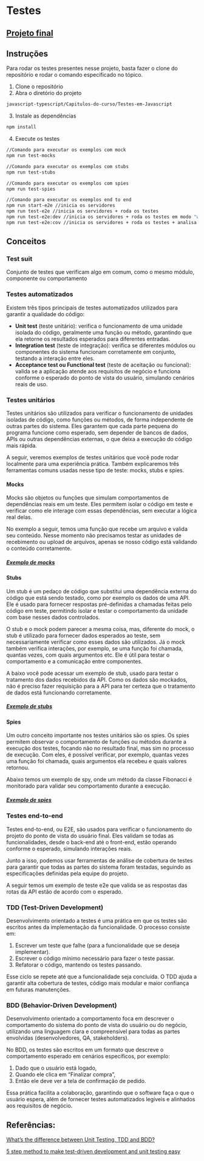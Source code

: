 # Testes

## [Projeto final](https://github.com/thamiavicente/javascript-typescript/tree/main/Capitulos-do-curso/Testes-em-Javascript/Project-TDD-e-BDD)

## Instruções
Para rodar os testes presentes nesse projeto, basta fazer o clone do repositório e rodar o comando especificado no tópico.

1. Clone o repositório
2. Abra o diretório do projeto
```bash
javascript-typescript/Capitulos-do-curso/Testes-em-Javascript
```
3. Instale as dependências
```bash
npm install
```
4. Execute os testes
``` bash
//Comando para executar os exemplos com mock
npm run test-mocks

//Comando para executar os exemplos com stubs
npm run test-stubs

//Comando para executar os exemplos com spies
npm run test-spies

//Comando para executar os exemplos end to end
npm run start-e2e //inicia os servidores
npm run test-e2e //inicia os servidores + roda os testes
npm run test-e2e:dev //inicia os servidores + roda os testes em modo "watch"
npm run test-e2e:cov //inicia os servidores + roda os testes + analisa a cobertura de testes
```

## Conceitos
### Test suit
Conjunto de testes que verificam algo em comum, como o mesmo módulo, componente ou comportamento

### Testes automatizados
Existem três tipos principais de testes automatizados utilizados para garantir a qualidade do código:
- **Unit test** (teste unitário): verifica o funcionamento de uma unidade isolada do código, geralmente uma função ou método, garantindo que ela retorne os resultados esperados para diferentes entradas.
- **Integration test** (teste de integração): verifica se diferentes módulos ou componentes do sistema funcionam corretamente em conjunto, testando a interação entre eles.
- **Acceptance test ou Functional test** (teste de aceitação ou funcional): valida se a aplicação atende aos requisitos de negócio e funciona conforme o esperado do ponto de vista do usuário, simulando cenários reais de uso.

### Testes unitários
Testes unitários são utilizados para verificar o funcionamento de unidades isoladas de código, como funções ou métodos, de forma independente de outras partes do sistema. Eles garantem que cada parte pequena do programa funcione como esperado, sem depender de bancos de dados, APIs ou outras dependências externas, o que deixa a execução do código mais rápida.

A seguir, veremos exemplos de testes unitários que você pode rodar localmente para uma experiência prática. Também explicaremos três ferramentas comuns usadas nesse tipo de teste: mocks, stubs e spies.

#### Mocks
Mocks são objetos ou funções que simulam comportamentos de dependências reais em um teste. Eles permitem isolar o código em teste e verificar como ele interage com essas dependências, sem executar a lógica real delas.

No exemplo a seguir, temos uma função que recebe um arquivo e valida seu conteúdo. Nesse momento não precisamos testar as unidades de recebimento ou upload de arquivos, apenas se nosso código está validando o conteúdo corretamente.

##### **[Exemplo de mocks](https://github.com/thamiavicente/javascript-typescript/tree/main/Capitulos-do-curso/Testes-em-Javascript/Tipos-de-Testes/1-Mocks)**

#### Stubs
Um stub é um pedaço de código que substitui uma dependência externa do código que está sendo testado, como por exemplo os dados de uma API. Ele é usado para fornecer respostas pré-definidas a chamadas feitas pelo código em teste, permitindo isolar e testar o comportamento da unidade com base nesses dados controlados.

O stub e o mock podem parecer a mesma coisa, mas, diferente do mock, o stub é utilizado para fornecer dados esperados ao teste, sem necessariamente verificar como esses dados são utilizados. Já o mock também verifica interações, por exemplo, se uma função foi chamada, quantas vezes, com quais argumentos etc. Ele é útil para testar o comportamento e a comunicação entre componentes.

A baixo você pode acessar um exemplo de stub, usado para testar o tratamento dos dados recebidos da API. Como os dados são mockados, não é preciso fazer requisição para a API para ter certeza que o tratamento de dados está funcionando corretamente.

##### **[Exemplo de stubs](https://github.com/thamiavicente/javascript-typescript/tree/main/Capitulos-do-curso/Testes-em-Javascript/Tipos-de-Testes/2-Stubs)**

#### Spies
Um outro conceito importante nos testes unitários são os spies. Os spies permitem observar o comportamento de funções ou métodos durante a execução dos testes, focando não no resultado final, mas sim no processo de execução. Com eles, é possível verificar, por exemplo, quantas vezes uma função foi chamada, quais argumentos ela recebeu e quais valores retornou.

Abaixo temos um exemplo de spy, onde um método da classe Fibonacci é monitorado para validar seu comportamento durante a execução.

##### **[Exemplo de spies](https://github.com/thamiavicente/javascript-typescript/tree/main/Capitulos-do-curso/Testes-em-Javascript/Tipos-de-Testes/3-Spies)**

### Testes end-to-end
Testes end-to-end, ou E2E, são usados para verificar o funcionamento do projeto do ponto de vista do usuário final. Eles validam se todas as funcionalidades, desde o back-end até o front-end, estão operando conforme o esperado, simulando interações reais.

Junto a isso, podemos usar ferramentas de análise de cobertura de testes para garantir que todas as partes do sistema foram testadas, seguindo as especificações definidas pela equipe do projeto.

A seguir temos um exemplo de teste e2e que valida se as respostas das rotas da API estão de acordo com o esperado.

### TDD (Test-Driven Development)
Desenvolvimento orientado a testes é uma prática em que os testes são escritos antes da implementação da funcionalidade. O processo consiste em:

1. Escrever um teste que falhe (para a funcionalidade que se deseja implementar).
2. Escrever o código mínimo necessário para fazer o teste passar.
3. Refatorar o código, mantendo os testes passando.

Esse ciclo se repete até que a funcionalidade seja concluída.
O TDD ajuda a garantir alta cobertura de testes, código mais modular e maior confiança em futuras manutenções.

### BDD (Behavior-Driven Development)
Desenvolvimento orientado a comportamento foca em descrever o comportamento do sistema do ponto de vista do usuário ou do negócio, utilizando uma linguagem clara e compreensível para todas as partes envolvidas (desenvolvedores, QA, stakeholders).

No BDD, os testes são escritos em um formato que descreve o comportamento esperado em cenários específicos, por exemplo:

1. Dado que o usuário está logado,
2. Quando ele clica em “Finalizar compra”,
3. Então ele deve ver a tela de confirmação de pedido.

Essa prática facilita a colaboração, garantindo que o software faça o que o usuário espera, além de fornecer testes automatizados legíveis e alinhados aos requisitos de negócio.

## Referências:
[What’s the difference between Unit Testing, TDD and BDD?](https://codeutopia.net/blog/2015/03/01/unit-testing-tdd-and-bdd/)

[5 step method to make test-driven development and unit testing easy](https://codeutopia.net/blog/2016/10/10/5-step-method-to-make-test-driven-development-and-unit-testing-easy/)